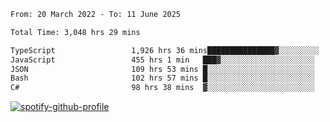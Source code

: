 <!--START_SECTION:waka-->

```txt
From: 20 March 2022 - To: 11 June 2025

Total Time: 3,048 hrs 29 mins

TypeScript                 1,926 hrs 36 mins███████████████▓░░░░░░░░░   63.20 %
JavaScript                 455 hrs 1 min   ███▓░░░░░░░░░░░░░░░░░░░░░   14.93 %
JSON                       109 hrs 53 mins █░░░░░░░░░░░░░░░░░░░░░░░░   03.60 %
Bash                       102 hrs 57 mins █░░░░░░░░░░░░░░░░░░░░░░░░   03.38 %
C#                         98 hrs 38 mins  ▓░░░░░░░░░░░░░░░░░░░░░░░░   03.24 %
```

<!--END_SECTION:waka-->
[![spotify-github-profile](https://spotify-github-profile.vercel.app/api/view?uid=c00zprrvy9xiloa9qnco3hmng&cover_image=true&theme=novatorem&show_offline=false&background_color=121212&bar_color=53b14f&bar_color_cover=false)](https://spotify-github-profile.vercel.app/api/view?uid=c00zprrvy9xiloa9qnco3hmng&redirect=true)



